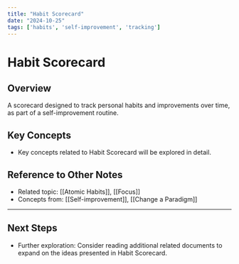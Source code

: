 ```yaml
---
title: "Habit Scorecard"
date: "2024-10-25"
tags: ['habits', 'self-improvement', 'tracking']
---
```


# Habit Scorecard

## Overview

A scorecard designed to track personal habits and improvements over time, as part of a self-improvement routine.

## Key Concepts

- Key concepts related to Habit Scorecard will be explored in detail.
  
## Reference to Other Notes

- Related topic: [[Atomic Habits]], [[Focus]]
- Concepts from: [[Self-improvement]], [[Change a Paradigm]]
---

## Next Steps

- Further exploration: Consider reading additional related documents to expand on the ideas presented in Habit Scorecard.
